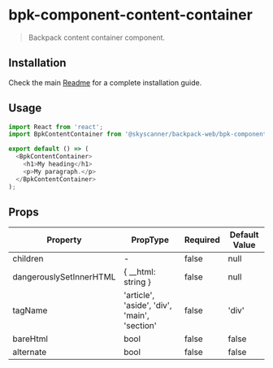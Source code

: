 # bpk-component-content-container

> Backpack content container component.

## Installation

Check the main [Readme](https://github.com/skyscanner/backpack#usage) for a complete installation guide.

## Usage

```js
import React from 'react';
import BpkContentContainer from '@skyscanner/backpack-web/bpk-component-content-container';

export default () => (
  <BpkContentContainer>
    <h1>My heading</h1>
    <p>My paragraph.</p>
  </BpkContentContainer>
);
```

## Props

| Property                | PropType                                     | Required | Default Value |
| ----------------------- | -------------------------------------------- | -------- | ------------- |
| children                | -                                            | false    | null          |
| dangerouslySetInnerHTML | { __html: string }                           | false    | null          |
| tagName                 | 'article', 'aside', 'div', 'main', 'section' | false    | 'div'         |
| bareHtml                | bool                                         | false    | false         |
| alternate               | bool                                         | false    | false         |
